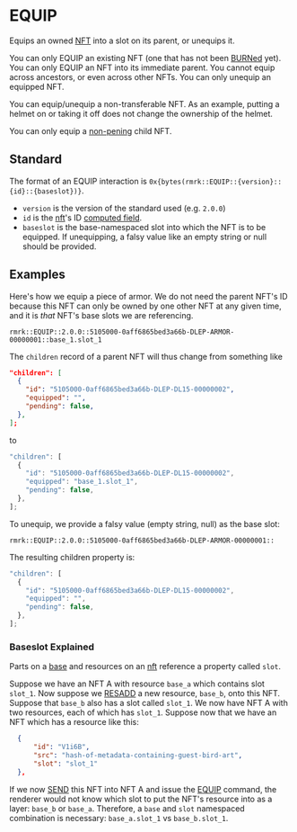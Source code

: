 # EQUIP

Equips an owned [NFT](../entities/nft.md) into a slot on its parent, or unequips it.

You can only EQUIP an existing NFT (one that has not been [BURNed](burn.md) yet). You can only EQUIP
an NFT into its immediate parent. You cannot equip across ancestors, or even across other NFTs. You
can only unequip an equipped NFT.

You can equip/unequip a non-transferable NFT. As an example, putting a helmet on or taking it off
does not change the ownership of the helmet.

You can only equip a [non-pening](accept.md) child NFT.

## Standard

The format of an EQUIP interaction is `0x{bytes(rmrk::EQUIP::{version}::{id}::{baseslot})}`.

- `version` is the version of the standard used (e.g. `2.0.0`)
- `id` is the [nft](../entity/nft.md)'s ID [computed field](../entity/nft.md/#computed-fields).
- `baseslot` is the base-namespaced slot into which the NFT is to be equipped. If unequipping, a
  falsy value like an empty string or null should be provided.

## Examples

Here's how we equip a piece of armor. We do not need the parent NFT's ID because this NFT can only
be owned by one other NFT at any given time, and it is _that_ NFT's base slots we are referencing.

```
rmrk::EQUIP::2.0.0::5105000-0aff6865bed3a66b-DLEP-ARMOR-00000001::base_1.slot_1
```

The `children` record of a parent NFT will thus change from something like

```json
"children": [
  {
    "id": "5105000-0aff6865bed3a66b-DLEP-DL15-00000002",
    "equipped": "",
    "pending": false,
  },
];
```

to

```js
"children": [
  {
    "id": "5105000-0aff6865bed3a66b-DLEP-DL15-00000002",
    "equipped": "base_1.slot_1",
    "pending": false,
  },
];
```

To unequip, we provide a falsy value (empty string, null) as the base slot:

```
rmrk::EQUIP::2.0.0::5105000-0aff6865bed3a66b-DLEP-ARMOR-00000001::
```

The resulting children property is:

```js
"children": [
  {
    "id": "5105000-0aff6865bed3a66b-DLEP-DL15-00000002",
    "equipped": "",
    "pending": false,
  },
];
```

### Baseslot Explained

Parts on a [base](entities/base.md) and resources on an [nft](entities/nft.md) reference a property
called `slot`.

Suppose we have an NFT A with resource `base_a` which contains slot `slot_1`. Now suppose we
[RESADD](interactions/resadd.md) a new resource, `base_b`, onto this NFT. Suppose that `base_b` also
has a slot called `slot_1`. We now have NFT A with two resources, each of which has `slot_1`.
Suppose now that we have an NFT which has a resource like this:

```json
  {
      "id": "V1i6B",
      "src": "hash-of-metadata-containing-guest-bird-art",
      "slot": "slot_1"
  },
```

If we now [SEND](interactions/send.md) this NFT into NFT A and issue the
[EQUIP](interactions/equip.md) command, the renderer would not know which slot to put the NFT's
resource into as a layer: `base_b` or `base_a`. Therefore, a `base` and `slot` namespaced
combination is necessary: `base_a.slot_1` vs `base_b.slot_1`.
